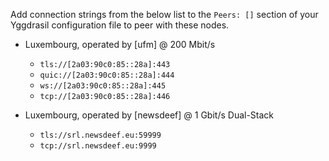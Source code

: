 Add connection strings from the below list to the `Peers: []` section of your
Yggdrasil configuration file to peer with these nodes.

* Luxembourg, operated by [ufm] @ 200 Mbit/s
  * `tls://[2a03:90c0:85::28a]:443`
  * `quic://[2a03:90c0:85::28a]:444`
  * `ws://[2a03:90c0:85::28a]:445`
  * `tcp://[2a03:90c0:85::28a]:446`
 
* Luxembourg, operated by [newsdeef] @ 1 Gbit/s Dual-Stack
  * `tls://srl.newsdeef.eu:59999`
  * `tcp://srl.newsdeef.eu:9999`
